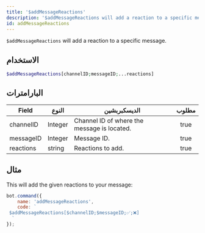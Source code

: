 ```yaml
---
title: '$addMessageReactions'
description: '$addMessageReactions will add a reaction to a specific message.'
id: addMessageReactions
---
```


`$addMessageReactions` will add a reaction to a specific message.

## الاستخدام

```php
$addMessageReactions[channelID;messageID;...reactions]
```

## البارامترات

| Field     | النوع   | الديسكبربشين                                | مطلوب |
| --------- | ------- | ------------------------------------------- |:-----:|
| channelID | Integer | Channel ID of where the message is located. | true  |
| messageID | Integer | Message ID.                                 | true  |
| reactions | string  | Reactions to add.                           | true  |

## مثال

This will add the given reactions to your message:

```javascript
bot.command({
    name: 'addMessageReactions',
    code: `
 $addMessageReactions[$channelID;$messageID;✅;❌]
  `
});
```
